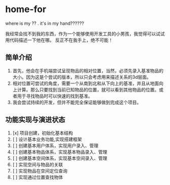 # home-for

where is my ?? . it's in my hand??????

我经常会找不到我的东西，作为一个能够使用开发工具的小男孩，我觉得可以试试用代码描述一下他在哪。
反正不在我手上，绝不可能！
## 简单介绍
1. 首先，他会在手机端尝试呈现物品的相对位置，当然，必须先录入基准物品的大小。因为这是个尝试的版本，所以只会考虑用来描述关系的3d层面。
2. 相对位置可尝试的角度，需要一个从南到北和从下向上的基准，并且从地面向上计算。那么只要找到当前已知物品的位置，就可以看到其他物品的位置。或者用于寻找物品时可以快速的找到基准。
3. 我会尝试持续的开发，但并不能完全保证能够做到完成这个项目。

## 功能实现与演进状态
1. [x] 项目创建，初始化基本结构
2. [ ] 设计基本业务功能,实现搭建框架
3. [ ] 创建基本用户体系，实现用户录入、管理
4. [ ] 创建基本物品体系，实现基本物品录入、管理
5. [ ] 创建基本空间体系，实现基本空间录入、管理
6. [ ] 实现空间与物品的关联
7. [ ] 实现物品在空间定位查询
8. [ ] 实现通过位置查找物体